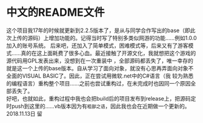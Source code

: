 # 中文的README文件
这个项目我17年的时候就更新到2.2.5版本了，是从与同学合作写出的base（即此次上传的源码）上增加功能的。记得当时写了特别多类似网游的功能……例如1.0.0加入的账号系统。
后来吧，还加入了简单模式，困难模式等，后来又有了游客模式……真的在这上面耗费了很多心血。最近接触了开源文化，我就想把这个游戏的源代码用GPL发表出来，没想到在一次重装中
，全部源码都丢失了，唯一幸存的就是这一个上传的base版本。自从学习了面向对象，就没有心思再弄面向对象不全面的VISUAL BASIC了。因此，正在尝试用微软.net中的C#语言（我
较为熟悉的编程语言）重构整个项目……之前也尝试重构过，在未完成时也因同一个原因全部丢失了。\
好吧，也就如此，重构过程中我也会把build后的项目发布到release上，把源码定时push到这里的……vb版本因为有`粗鄙之语`，因此我也会在近期做一个更新的。
2018.11.13日 留

